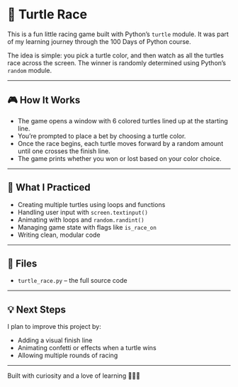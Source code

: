 # 🐢 Turtle Race

This is a fun little racing game built with Python’s `turtle` module. It was part of my learning journey through the 100 Days of Python course.

The idea is simple: you pick a turtle color, and then watch as all the turtles race across the screen. The winner is randomly determined using Python’s `random` module.

---

## 🎮 How It Works

- The game opens a window with 6 colored turtles lined up at the starting line.
- You’re prompted to place a bet by choosing a turtle color.
- Once the race begins, each turtle moves forward by a random amount until one crosses the finish line.
- The game prints whether you won or lost based on your color choice.

---

## 🧠 What I Practiced

- Creating multiple turtles using loops and functions
- Handling user input with `screen.textinput()`
- Animating with loops and `random.randint()`
- Managing game state with flags like `is_race_on`
- Writing clean, modular code

---

## 📁 Files

- `turtle_race.py` – the full source code

---

## 💡 Next Steps

I plan to improve this project by:
- Adding a visual finish line
- Animating confetti or effects when a turtle wins
- Allowing multiple rounds of racing

---

Built with curiosity and a love of learning 🧠🎨🐢
